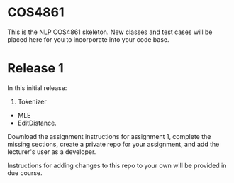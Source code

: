 # COS4861 

This is the NLP COS4861 skeleton. New classes and test cases will be placed here for you to incorporate into your code base.

# Release 1
In this initial release:
1. Tokenizer
- MLE
- EditDistance.

Download the assignment instructions for assignment 1, complete the missing sections, create a private repo for your 
assignment, and add the lecturer's user as a developer.

Instructions for adding changes to this repo to your own will be provided in due course.

